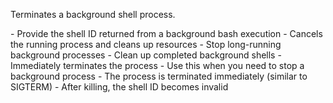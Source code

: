 Terminates a background shell process.

<usage>
- Provide the shell ID returned from a background bash execution
- Cancels the running process and cleans up resources
</usage>

<features>
- Stop long-running background processes
- Clean up completed background shells
- Immediately terminates the process
</features>

<tips>
- Use this when you need to stop a background process
- The process is terminated immediately (similar to SIGTERM)
- After killing, the shell ID becomes invalid
</tips>
